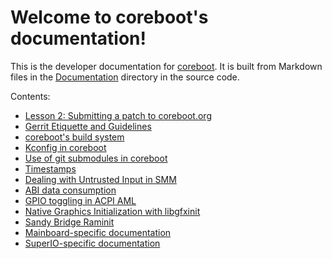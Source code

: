 Welcome to coreboot's documentation!
====================================

This is the developer documentation for [coreboot](https://coreboot.org).
It is built from Markdown files in the
[Documentation](https://review.coreboot.org/cgit/coreboot.git/tree/Documentation)
directory in the source code.

Contents:

* [Lesson 2: Submitting a patch to coreboot.org](Lesson2.md)
* [Gerrit Etiquette and Guidelines](gerrit_guidelines.md)
* [coreboot's build system](build_system.md)
* [Kconfig in coreboot](core/Kconfig.md)
* [Use of git submodules in coreboot](submodules.md)
* [Timestamps](timestamp.md)
* [Dealing with Untrusted Input in SMM](technotes/2017-02-dealing-with-untrusted-input-in-smm.md)
* [ABI data consumption](abi-data-consumption.md)
* [GPIO toggling in ACPI AML](acpi/gpio.md)
* [Native Graphics Initialization with libgfxinit](gfx/libgfxinit.md)
* [Sandy Bridge Raminit](Intel/NativeRaminit/Sandybridge.md)
* [Mainboard-specific documentation](mainboard/index.md)
* [SuperIO-specific documentation](superio/index.md)
